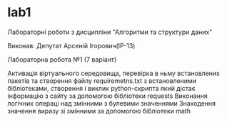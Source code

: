 # lab1
Лабораторні роботи з дисципліни "Алгоритми та структури даних"

Виконав: Депутат Арсеній Ігорович(ІР-13)

Лабораторна робота №1 (7 варіант)

Активація віртуального середовища, перевірка в ньму встановлених пакетів та створення файлу requiremetns.txt з встановленими бібліотеками, створення і виклик python-скрипта який дістає інформацію з сайту за допомогою бібліотеки requests Виконання логічних операці над змінними з булевими значеннями Знаходення значення виразу зі змінними за допомогою бібліотеки math
